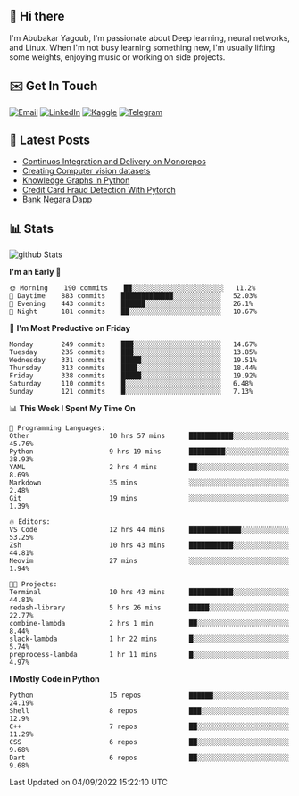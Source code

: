 ## 👋 Hi there

I'm Abubakar Yagoub, I'm passionate about Deep learning, neural networks, and
Linux. When I'm not busy learning something new, I'm usually lifting some
weights, enjoying music or working on side projects.

## ✉️ Get In Touch

[![Email](https://img.shields.io/badge/Email-f1f1f1?style=for-the-badge&logo=gmail&logoColor=0f111a)](mailto:git@blacksuan19.dev)
[![LinkedIn](https://img.shields.io/badge/LinkedIn-0077B5?style=for-the-badge&logo=linkedin&logoColor=white)](https://www.linkedin.com/in/blacksuan19/)
[![Kaggle](https://img.shields.io/badge/Kaggle-5acfff?style=for-the-badge&logo=kaggle&logoColor=white)](http://kaggle.com/abubakaryagob/)
[![Telegram](https://img.shields.io/badge/Telegram-2CA5E0?style=for-the-badge&logo=telegram&logoColor=white)](https://t.me/blacksuan19)

## 📩 Latest Posts

<!-- BLOG-POST-LIST:START -->
- [Continuos Integration and Delivery on Monorepos](http://blacksuan19.dev/blog/github-actions-monorepos/)
- [Creating Computer vision datasets](http://blacksuan19.dev/blog/creating-datasets/)
- [Knowledge Graphs in Python](http://blacksuan19.dev/projects/Knowledge_Graphs/)
- [Credit Card Fraud Detection With Pytorch](http://blacksuan19.dev/projects/credit-card-fraud-detection-with-pytorch/)
- [Bank Negara Dapp](http://blacksuan19.dev/projects/bank-negara/)
<!-- BLOG-POST-LIST:END -->

## 📊 Stats

![github Stats](https://github-readme-stats.vercel.app/api?username=blacksuan19&theme=github_dark&show_icons=true&count_private=true&custom_title=Github%20Stats&hide_border=true)

<!--START_SECTION:waka-->
**I'm an Early 🐤** 

```text
🌞 Morning    190 commits    ██░░░░░░░░░░░░░░░░░░░░░░░   11.2% 
🌆 Daytime    883 commits    █████████████░░░░░░░░░░░░   52.03% 
🌃 Evening    443 commits    ██████░░░░░░░░░░░░░░░░░░░   26.1% 
🌙 Night      181 commits    ██░░░░░░░░░░░░░░░░░░░░░░░   10.67%

```
📅 **I'm Most Productive on Friday** 

```text
Monday       249 commits    ███░░░░░░░░░░░░░░░░░░░░░░   14.67% 
Tuesday      235 commits    ███░░░░░░░░░░░░░░░░░░░░░░   13.85% 
Wednesday    331 commits    █████░░░░░░░░░░░░░░░░░░░░   19.51% 
Thursday     313 commits    ████░░░░░░░░░░░░░░░░░░░░░   18.44% 
Friday       338 commits    █████░░░░░░░░░░░░░░░░░░░░   19.92% 
Saturday     110 commits    █░░░░░░░░░░░░░░░░░░░░░░░░   6.48% 
Sunday       121 commits    █░░░░░░░░░░░░░░░░░░░░░░░░   7.13%

```


📊 **This Week I Spent My Time On** 

```text
💬 Programming Languages: 
Other                    10 hrs 57 mins      ███████████░░░░░░░░░░░░░░   45.76% 
Python                   9 hrs 19 mins       █████████░░░░░░░░░░░░░░░░   38.93% 
YAML                     2 hrs 4 mins        ██░░░░░░░░░░░░░░░░░░░░░░░   8.69% 
Markdown                 35 mins             ░░░░░░░░░░░░░░░░░░░░░░░░░   2.48% 
Git                      19 mins             ░░░░░░░░░░░░░░░░░░░░░░░░░   1.39%

🔥 Editors: 
VS Code                  12 hrs 44 mins      █████████████░░░░░░░░░░░░   53.25% 
Zsh                      10 hrs 43 mins      ███████████░░░░░░░░░░░░░░   44.81% 
Neovim                   27 mins             ░░░░░░░░░░░░░░░░░░░░░░░░░   1.94%

🐱‍💻 Projects: 
Terminal                 10 hrs 43 mins      ███████████░░░░░░░░░░░░░░   44.81% 
redash-library           5 hrs 26 mins       █████░░░░░░░░░░░░░░░░░░░░   22.77% 
combine-lambda           2 hrs 1 min         ██░░░░░░░░░░░░░░░░░░░░░░░   8.44% 
slack-lambda             1 hr 22 mins        █░░░░░░░░░░░░░░░░░░░░░░░░   5.74% 
preprocess-lambda        1 hr 11 mins        █░░░░░░░░░░░░░░░░░░░░░░░░   4.97%

```

**I Mostly Code in Python** 

```text
Python                   15 repos            ██████░░░░░░░░░░░░░░░░░░░   24.19% 
Shell                    8 repos             ███░░░░░░░░░░░░░░░░░░░░░░   12.9% 
C++                      7 repos             ██░░░░░░░░░░░░░░░░░░░░░░░   11.29% 
CSS                      6 repos             ██░░░░░░░░░░░░░░░░░░░░░░░   9.68% 
Dart                     6 repos             ██░░░░░░░░░░░░░░░░░░░░░░░   9.68%

```



 Last Updated on 04/09/2022 15:22:10 UTC
<!--END_SECTION:waka-->

